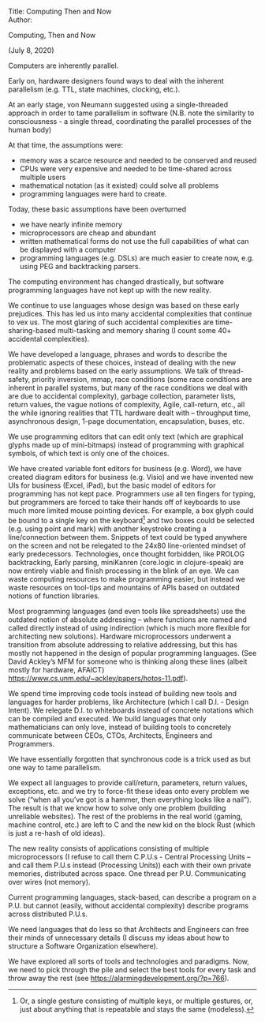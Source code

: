 Title: Computing Then and Now  
Author:

Computing, Then and Now

(July 8, 2020)

Computers are inherently parallel.

Early on, hardware designers found ways to deal with the inherent parallelism (e.g. TTL, state machines, clocking, etc.).

At an early stage, von Neumann suggested using a single-threaded approach in order to tame parallelism in software (N.B. note the similarity to consciousness - a single thread, coordinating the parallel processes of the human body)

At that time, the assumptions were:

* memory was a scarce resource and needed to be conserved and reused
* CPUs were very expensive and needed to be time-shared across multiple users
* mathematical notation (as it existed) could solve all problems
* programming languages were hard to create.

Today, these basic assumptions have been overturned

* we have nearly infinite memory
* microprocessors are cheap and abundant
* written mathematical forms do not use the full capabilities of what can be displayed with a computer
* programming languages (e.g. DSLs) are much easier to create now, e.g. using PEG and backtracking parsers.

The computing environment has changed drastically, but software programming languages have not kept up with the new reality.

We continue to use languages whose design was based on these early prejudices. This has led us into many accidental complexities that continue to vex us.  The most glaring of such accidental complexities are time-sharing-based multi-tasking and memory sharing (I count some 40+ accidental complexities).

We have developed a language, phrases and words to describe the problematic aspects of these choices, instead of dealing with the new reality and problems based on the early assumptions.  We talk of thread-safety, priority inversion, mmap, race conditions (some race conditions are inherent in parallel systems, but many of the race conditions we deal with are due to accidental complexity), garbage collection, parameter lists, return values, the vague notions of complexity, Agile, call-return, etc., all the while ignoring realities that TTL hardware dealt with – throughput time, asynchronous design, 1-page documentation, encapsulation, buses, etc.

We use programming editors that can edit only text (which are graphical glyphs made up of mini-bitmaps) instead of programming with graphical symbols, of which text is only one of the choices.

We have created variable font editors for business (e.g. Word), we have created diagram editors for business (e.g. Visio) and we have invented new UIs for business (Excel, iPad), but the basic model of editors for programming has not kept pace.  Programmers use all ten fingers for typing, but programmers are forced to take their hands off of keyboards to use much more limited mouse pointing devices.  For example, a box glyph could be bound to a single key on the keyboard[^fn1] and two boxes could be selected (e.g. using point and mark) with another keystroke creating a line/connection between them.  Snippets of text could be typed anywhere on the screen and not be relegated to the 24x80 line-oriented mindset of early predecessors.  Technologies, once thought forbidden, like PROLOG backtracking, Early parsing, miniKanren (core.logic in clojure-speak) are now entirely viable and finish processing in the blink of an eye.  We can waste computing resources to make programming easier, but instead we waste resources on tool-tips and mountains of APIs based on outdated notions of function libraries.

Most programming languages (and even tools like spreadsheets) use the outdated notion of absolute addressing – where functions are named and called directly instead of using indirection (which is much more flexible for architecting new solutions).  Hardware microprocessors underwent a transition from absolute addressing to relative addressing, but this has mostly not happened in the design of popular programming languages.  (See David Ackley’s MFM for someone who is thinking along these lines (albeit mostly for hardware, AFAICT) https://www.cs.unm.edu/~ackley/papers/hotos-11.pdf).

We spend time improving code tools instead of building new tools and languages for harder problems, like Architecture (which I call D.I. - Design Intent).  We relegate D.I. to whiteboards instead of concrete notations which can be compiled and executed.  We build languages that only mathematicians can only love, instead of building tools to concretely communicate between CEOs, CTOs, Architects, Engineers and Programmers.

We have essentially forgotten that synchronous code is a trick used as but one way to tame parallelism.

We expect all languages to provide call/return, parameters, return values, exceptions, etc. and we try to force-fit these ideas onto every problem we solve (“when all you’ve got is a hammer, then everything looks like a nail”).  The result is that we know how to solve only one problem (building unreliable websites).  The rest of the problems in the real world (gaming, machine control, etc.) are left to C and the new kid on the block Rust (which is just a re-hash of old ideas).

The new reality consists of applications consisting of multiple microprocessors (I refuse to call them C.P.U.s  - Central Processing Units – and call them P.U.s instead (Processing Units)) each with their own private memories, distributed across space.  One thread per P.U.  Communicating over wires (not memory).

Current programming languages, stack-based, can describe a program on a P.U. but cannot (easily, without accidental complexity) describe programs across distributed P.U.s.

We need languages that do less so that Architects and Engineers can free their minds of unnecessary details (I discuss my ideas about how to structure a Software Organization elsewhere). 

We have explored all sorts of tools and technologies and paradigms.  Now, we need to pick through the pile and select the best tools for every task and throw away the rest (see https://alarmingdevelopment.org/?p=766).


[^fn1]: Or, a single gesture consisting of multiple keys, or multiple gestures, or, just about anything that is repeatable and stays the same (modeless).